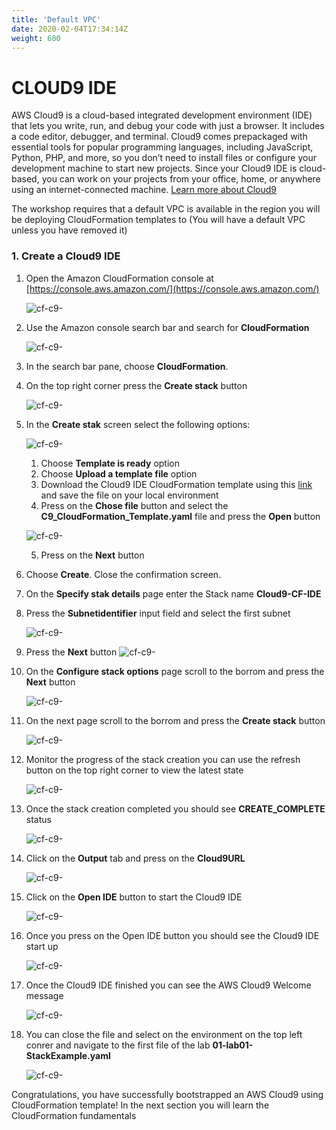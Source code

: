 ```yaml
---
title: 'Default VPC'
date: 2020-02-04T17:34:14Z
weight: 600
---
```

# CLOUD9 IDE

AWS Cloud9 is a cloud-based integrated development environment (IDE) that lets you write, run, and debug your code with just a browser. It includes a code editor, debugger, and terminal. Cloud9 comes prepackaged with essential tools for popular programming languages, including JavaScript, Python, PHP, and more, so you don’t need to install files or configure your development machine to start new projects. Since your Cloud9 IDE is cloud-based, you can work on your projects from your office, home, or anywhere using an internet-connected machine. 
[Learn more about Cloud9](https://aws.amazon.com/cloud9/)


The workshop requires that a default VPC is available in the region you will be deploying CloudFormation templates to (You will have a default VPC unless you have removed it)

### 1. Create a Cloud9 IDE

1. Open the Amazon CloudFormation console at [https://console.aws.amazon.com/](https://console.aws.amazon.com/) 
   
   ![cf-c9-](../00-prerequisites/1.AWS-console.png)

2. Use the Amazon console search bar and search for **CloudFormation**

    ![cf-c9-](../00-prerequisites/1.CloudFormationService.png)

3. In the search bar pane, choose **CloudFormation**.

4. On the top right corner press the **Create stack** button

    ![cf-c9-](../00-prerequisites/2.CF-CreateStack1.png)

5. In the **Create stak** screen select the following options:

    ![cf-c9-](../00-prerequisites/5.CF-CreateStack-existing-file.png)

   1. Choose **Template is ready** option
   2. Choose **Upload a template file** option
   3. Download the Cloud9 IDE CloudFormation template using this [link](http://) and save the file on your local environment
   4. Press on the  **Chose file** button and select the **C9_CloudFormation_Template.yaml** file and press the **Open** button

    ![cf-c9-](../00-prerequisites/4.CF-CreateStack-upload-file.png)

   5. Press on the **Next** button
6. Choose **Create**. Close the confirmation screen.
7. On the **Specify stak details** page enter the Stack name **Cloud9-CF-IDE**
8. Press the **Subnetidentifier** input field and select the first subnet
    
    ![cf-c9-](../00-prerequisites/2.1-CF-Subnet.png)

9.  Press the **Next** button
    ![cf-c9-](../00-prerequisites/7.CF-CreateStack-next.png)

10. On the **Configure stack options** page scroll to the borrom and press the **Next** button

    ![cf-c9-](../00-prerequisites/8.CF-CreateStack-next-next.png)

11. On the next page scroll to the borrom and press the **Create stack** button

    ![cf-c9-](../00-prerequisites/9.CF-CreateStack-createStack-button.png)

12. Monitor the progress of the stack creation you can use the refresh button on the top right corner to view the latest state

    ![cf-c9-](../00-prerequisites/2.CF-CreateStack-progress.png)

13. Once the stack creation completed you should see **CREATE_COMPLETE** status

    ![cf-c9-](../00-prerequisites/11.CF-CreateStack-progress-completed.png)

14. Click on the **Output** tab and press on the **Cloud9URL** 

    ![cf-c9-](../00-prerequisites/12.CF-CreateStack-output.png)

15. Click on the **Open IDE** button to start the Cloud9 IDE

    ![cf-c9-](../00-prerequisites/13.CF-CreateStack-Cloud9-ide.png)

16. Once you press on the Open IDE button you should see the Cloud9 IDE start up

    ![cf-c9-](../00-prerequisites/14.CF-CreateStack-C9-start.png)

17. Once the Cloud9 IDE finished you can see the AWS Cloud9 Welcome message 

    ![cf-c9-](../00-prerequisites/15.CF-CreateStack-C9-started.png)

18. You can close the file and select on the environment on the top left conrer and navigate to the first file of the lab **01-lab01-StackExample.yaml**
    
    ![cf-c9-](../00-prerequisites/16.CF-CreateStack-C9-started-git.png)


Congratulations, you have successfully bootstrapped an AWS Cloud9 using CloudFormation template! In the next section you will learn the CloudFormation fundamentals 

